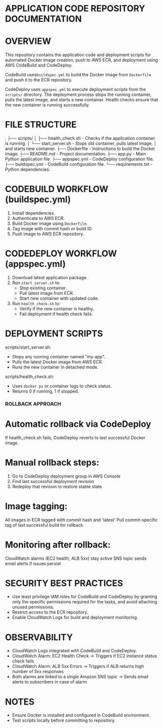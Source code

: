 
# APPLICATION CODE REPOSITORY DOCUMENTATION


# OVERVIEW

This repository contains the application code and deployment scripts 
for automated Docker image creation, push to AWS ECR, and deployment 
using AWS CodeBuild and CodeDeploy.

CodeBuild uses`buildspec.yml` to build the Docker image from `Dockerfile`
and push it to the ECR repository.

CodeDeploy uses `appspec.yml` to execute deployment scripts from the 
`scripts/` directory. The deployment process stops the running container, 
pulls the latest image, and starts a new container. Health checks ensure 
that the new container is running successfully.

# FILE STRUCTURE
.
├── scripts/
│   ├── health_check.sh       - Checks if the application container is running.
│   └── start_server.sh       - Stops old container, pulls latest image, 
│                               and starts new container.
├── Dockerfile                - Instructions to build the Docker image.
├── README.md                 - Project documentation.
├── app.py                    - Main Python application file.
├── appspec.yml               - CodeDeploy configuration file.
├── buildspec.yml             - CodeBuild configuration file.
└── requirements.txt          - Python dependencies.

# CODEBUILD WORKFLOW (buildspec.yml)

1. Install dependencies.
2. Authenticate to AWS ECR.
3. Build Docker image using `Dockerfile`.
4. Tag image with commit hash or build ID.
5. Push image to AWS ECR repository.

# CODEDEPLOY WORKFLOW (appspec.yml)

1. Download latest application package.
2. Run `start_server.sh` to:
   - Stop existing container.
   - Pull latest image from ECR.
   - Start new container with updated code.
3. Run `health_check.sh` to:
   - Verify if the new container is healthy.
   - Fail deployment if health check fails.

# DEPLOYMENT SCRIPTS

scripts/start_server.sh:
- Stops any running container named "my-app".
- Pulls the latest Docker image from AWS ECR.
- Runs the new container in detached mode.

scripts/health_check.sh:
- Uses `docker ps` or container logs to check status.
- Returns 0 if running, 1 if stopped.

### ROLLBACK APPROACH

# Automatic rollback via CodeDeploy
 If health_check.sh fails, CodeDeploy reverts to last successful Docker image.

# Manual rollback steps:
 1. Go to CodeDeploy deployment group in AWS Console
 2. Find last successful deployment revision
 3. Redeploy that revision to restore stable state

# Image tagging:
 All images in ECR tagged with commit hash and 'latest'
 Pull commit-specific tag of last successful build for rollback

# Monitoring after rollback:
 CloudWatch alarms (EC2 health, ALB 5xx) stay active
 SNS topic sends email alerts if issues persist

# SECURITY BEST PRACTICES
- Use least privilege IAM roles for CodeBuild and CodeDeploy by granting only the specific permissions required for the tasks, and avoid attaching unused permissions.
- Restrict access to the ECR repository.
- Enable CloudWatch Logs for build and deployment monitoring.

# OBSERVABILITY
- CloudWatch Logs integrated with CodeBuild and CodeDeploy.
- CloudWatch Alarm: EC2 Health Check
 -> Triggers if EC2 instance status check fails
- CloudWatch Alarm: ALB 5xx Errors
 -> Triggers if ALB returns high number of 5xx responses
- Both alarms are linked to a single Amazon SNS topic
 -> Sends email alerts to subscribers in case of alarm
  

# NOTES
- Ensure Docker is installed and configured in CodeBuild environment.
- Test scripts locally before committing to repository.

